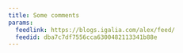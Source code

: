 ```yaml
---
title: Some comments
params:
  feedlink: https://blogs.igalia.com/alex/feed/
  feedid: dba7c7df7556cca6300482113341b88e
---
```

